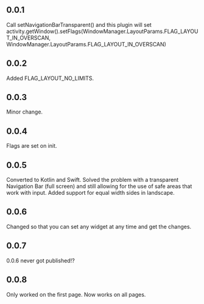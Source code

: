## 0.0.1
Call setNavigationBarTransparent() and this plugin will set activity.getWindow().setFlags(WindowManager.LayoutParams.FLAG_LAYOUT_IN_OVERSCAN, WindowManager.LayoutParams.FLAG_LAYOUT_IN_OVERSCAN)

## 0.0.2
Added FLAG_LAYOUT_NO_LIMITS.

## 0.0.3
Minor change.

## 0.0.4
Flags are set on init.

## 0.0.5
Converted to Kotlin and Swift.
Solved the problem with a transparent Navigation Bar (full screen) and still allowing for the use of safe areas that work with input.
Added support for equal width sides in landscape.

## 0.0.6
Changed so that you can set any widget at any time and get the changes.

## 0.0.7
0.0.6 never got published!?

## 0.0.8
Only worked on the first page. Now works on all pages.
